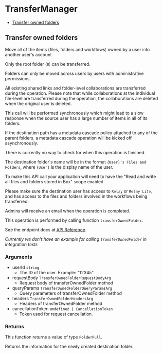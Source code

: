 # TransferManager

- [Transfer owned folders](#transfer-owned-folders)

## Transfer owned folders

Move all of the items (files, folders and workflows) owned by a user into
another user's account

Only the root folder (`0`) can be transferred.

Folders can only be moved across users by users with administrative
permissions.

All existing shared links and folder-level collaborations are transferred
during the operation. Please note that while collaborations at the individual
file-level are transferred during the operation, the collaborations are
deleted when the original user is deleted.

This call will be performed synchronously which might lead to a slow response
when the source user has a large number of items in all of its folders.

If the destination path has a metadata cascade policy attached to any of
the parent folders, a metadata cascade operation will be kicked off
asynchronously.

There is currently no way to check for when this operation is finished.

The destination folder's name will be in the format `{User}'s Files and
Folders`, where `{User}` is the display name of the user.

To make this API call your application will need to have the "Read and write
all files and folders stored in Box" scope enabled.

Please make sure the destination user has access to `Relay` or `Relay Lite`,
and has access to the files and folders involved in the workflows being
transferred.

Admins will receive an email when the operation is completed.

This operation is performed by calling function `transferOwnedFolder`.

See the endpoint docs at
[API Reference](https://developer.box.com/reference/put-users-id-folders-0/).

_Currently we don't have an example for calling `transferOwnedFolder` in integration tests_

### Arguments

- userId `string`
  - The ID of the user. Example: "12345"
- requestBody `TransferOwnedFolderRequestBodyArg`
  - Request body of transferOwnedFolder method
- queryParams `TransferOwnedFolderQueryParamsArg`
  - Query parameters of transferOwnedFolder method
- headers `TransferOwnedFolderHeadersArg`
  - Headers of transferOwnedFolder method
- cancellationToken `undefined | CancellationToken`
  - Token used for request cancellation.

### Returns

This function returns a value of type `FolderFull`.

Returns the information for the newly created
destination folder.
